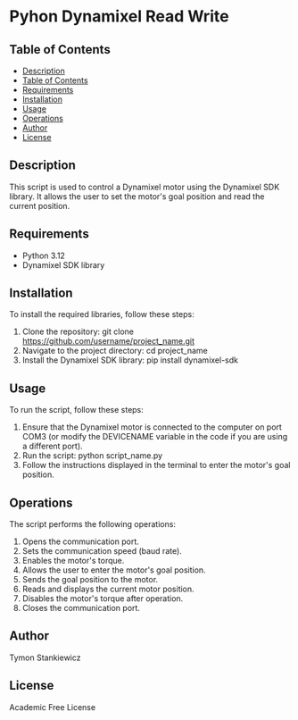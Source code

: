 # Pyhon Dynamixel Read Write

## Table of Contents
- [Description](#description)
- [Table of Contents](#table-of-contents)
- [Requirements](#requirements)
- [Installation](#installation)
- [Usage](#usage)
- [Operations](#operations)
- [Author](#author)
- [License](#license)

## Description
This script is used to control a Dynamixel motor using the Dynamixel SDK library. It allows the user to set the motor's goal position and read the current position.


## Requirements
- Python 3.12
- Dynamixel SDK library

## Installation
To install the required libraries, follow these steps:

1. Clone the repository:
   git clone https://github.com/username/project_name.git
2. Navigate to the project directory:
   cd project_name
3. Install the Dynamixel SDK library:
   pip install dynamixel-sdk
   
## Usage
To run the script, follow these steps:
1. Ensure that the Dynamixel motor is connected to the computer on port COM3 (or modify the DEVICENAME variable in the code if you are using a different port).
2. Run the script:
   python script_name.py
3. Follow the instructions displayed in the terminal to enter the motor's goal position.

## Operations

The script performs the following operations:

1. Opens the communication port.
2. Sets the communication speed (baud rate).
3. Enables the motor's torque.
4. Allows the user to enter the motor's goal position.
5. Sends the goal position to the motor.
6. Reads and displays the current motor position.
7. Disables the motor's torque after operation.
8. Closes the communication port.

## Author
Tymon Stankiewicz

## License 
Academic Free License
